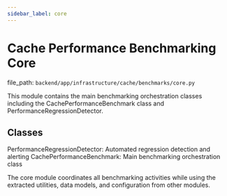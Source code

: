 ```yaml
---
sidebar_label: core
---
```


# Cache Performance Benchmarking Core

  file_path: `backend/app/infrastructure/cache/benchmarks/core.py`

This module contains the main benchmarking orchestration classes including
the CachePerformanceBenchmark class and PerformanceRegressionDetector.

## Classes

PerformanceRegressionDetector: Automated regression detection and alerting
CachePerformanceBenchmark: Main benchmarking orchestration class

The core module coordinates all benchmarking activities while using the
extracted utilities, data models, and configuration from other modules.
